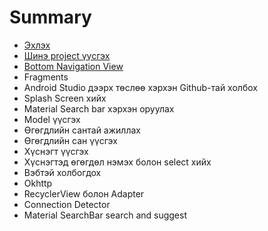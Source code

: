 # Summary

* [Эхлэх](README.md)
* [Шинэ project үүсгэх](/README.md#1-шинэ-project-үүсгэх)
* [Bottom Navigation View](bottom-navigation-view.md)
* Fragments
* Android Studio дээрх төслөө хэрхэн Github-тай холбох
* Splash Screen хийх
* Material Search bar хэрхэн оруулах
* Model үүсгэх
* Өгөгдлийн сантай ажиллах
* Өгөгдлийн сан үүсгэх
* Хүснэгт үүсгэх
* Хүснэгтэд өгөгдөл нэмэх болон select хийх
* Вэбтэй холбогдох
* Okhttp
* RecyclerView болон Adapter
* Connection Detector
* Material SearchBar search and suggest


